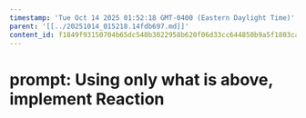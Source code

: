```yaml
---
timestamp: 'Tue Oct 14 2025 01:52:18 GMT-0400 (Eastern Daylight Time)'
parent: '[[../20251014_015218.14fdb697.md]]'
content_id: f1849f93150704b65dc540b3022958b620f06d33cc644850b9a5f1803ca34dfc
---
```


# prompt: Using only what is above, implement Reaction
